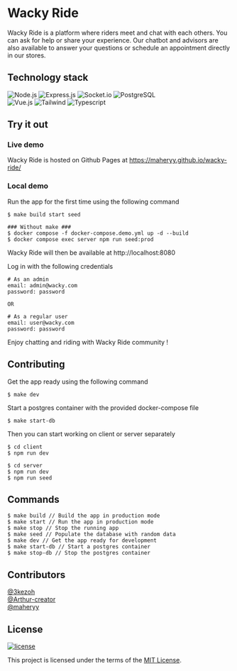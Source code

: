 # Wacky Ride

Wacky Ride is a platform where riders meet and chat with each others. You can ask for help or share your experience. Our chatbot and advisors are also available to answer your questions or schedule an appointment directly in our stores.  

## Technology stack

![Node.js](https://img.shields.io/badge/Node.js-43853D?style=for-the-badge&logo=node.js&logoColor=white)
![Express.js](https://img.shields.io/badge/Express.js-404D59?style=for-the-badge)
![Socket.io](https://img.shields.io/badge/-SOCKET.IO-lightgrey?style=for-the-badge)
![PostgreSQL](https://img.shields.io/badge/PostgreSQL-316192?style=for-the-badge&logo=postgresql&logoColor=white)  
![Vue.js](https://img.shields.io/badge/Vue.js-35495E?style=for-the-badge&logo=vue.js&logoColor=4FC08D)
![Tailwind](https://img.shields.io/badge/Tailwind_CSS-38B2AC?style=for-the-badge&logo=tailwind-css&logoColor=white)
![Typescript](https://img.shields.io/badge/TypeScript-007ACC?style=for-the-badge&logo=typescript&logoColor=white)

## Try it out

### Live demo

Wacky Ride is hosted on Github Pages at https://maheryy.github.io/wacky-ride/

### Local demo

Run the app for the first time using the following command

```
$ make build start seed

### Without make ###
$ docker compose -f docker-compose.demo.yml up -d --build
$ docker compose exec server npm run seed:prod
```

Wacky Ride will then be available at http://localhost:8080

Log in with the following credentials

```
# As an admin
email: admin@wacky.com
password: password

OR

# As a regular user
email: user@wacky.com
password: password
```

Enjoy chatting and riding with Wacky Ride community !

## Contributing

Get the app ready using the following command

```
$ make dev
```

Start a postgres container with the provided docker-compose file

```
$ make start-db
```

Then you can start working on client or server separately

```
$ cd client
$ npm run dev
```

```
$ cd server
$ npm run dev
$ npm run seed
```

## Commands

```
$ make build // Build the app in production mode
$ make start // Run the app in production mode
$ make stop // Stop the running app
$ make seed // Populate the database with random data
$ make dev // Get the app ready for development
$ make start-db // Start a postgres container
$ make stop-db // Stop the postgres container
```

## Contributors

[@3kezoh](https://github.com/3kezoh)  
[@Arthur-creator](https://github.com/Arthur-creator)  
[@maheryy](https://github.com/maheryy)

## License

[![license](https://img.shields.io/badge/license-MIT-green.svg)](https://github.com/3kezoh/blackjack/blob/master/LICENSE)

This project is licensed under the terms of the [MIT License](https://choosealicense.com/licenses/mit/).
